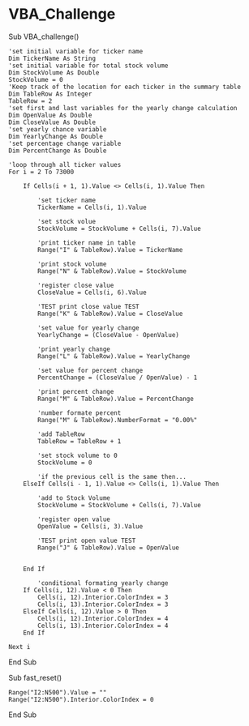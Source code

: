# VBA_Challenge

Sub VBA_challenge()

    'set initial variable for ticker name
    Dim TickerName As String
    'set initial variable for total stock volume
    Dim StockVolume As Double
    StockVolume = 0
    'Keep track of the location for each ticker in the summary table
    Dim TableRow As Integer
    TableRow = 2
    'set first and last variables for the yearly change calculation
    Dim OpenValue As Double
    Dim CloseValue As Double
    'set yearly chance variable
    Dim YearlyChange As Double
    'set percentage change variable
    Dim PercentChange As Double
    
    'loop through all ticker values
    For i = 2 To 73000

        If Cells(i + 1, 1).Value <> Cells(i, 1).Value Then
            
            'set ticker name
            TickerName = Cells(i, 1).Value
            
            'set stock volue
            StockVolume = StockVolume + Cells(i, 7).Value
            
            'print ticker name in table
            Range("I" & TableRow).Value = TickerName
            
            'print stock volume
            Range("N" & TableRow).Value = StockVolume
            
            'register close value
            CloseValue = Cells(i, 6).Value
            
            'TEST print close value TEST
            Range("K" & TableRow).Value = CloseValue
            
            'set value for yearly change
            YearlyChange = (CloseValue - OpenValue)
            
            'print yearly change
            Range("L" & TableRow).Value = YearlyChange
                    
            'set value for percent change
            PercentChange = (CloseValue / OpenValue) - 1
            
            'print percent change
            Range("M" & TableRow).Value = PercentChange
            
            'number formate percent
            Range("M" & TableRow).NumberFormat = "0.00%"
            
            'add TableRow
            TableRow = TableRow + 1
            
            'set stock volume to 0
            StockVolume = 0
            
            'if the previous cell is the same then...
        ElseIf Cells(i - 1, 1).Value <> Cells(i, 1).Value Then
        
            'add to Stock Volume
            StockVolume = StockVolume + Cells(i, 7).Value
        
            'register open value
            OpenValue = Cells(i, 3).Value
            
            'TEST print open value TEST
            Range("J" & TableRow).Value = OpenValue
            
            
        End If
        
            'conditional formating yearly change
        If Cells(i, 12).Value < 0 Then
            Cells(i, 12).Interior.ColorIndex = 3
            Cells(i, 13).Interior.ColorIndex = 3
        ElseIf Cells(i, 12).Value > 0 Then
            Cells(i, 12).Interior.ColorIndex = 4
            Cells(i, 13).Interior.ColorIndex = 4
        End If
        
    Next i
       

End Sub


Sub fast_reset()

    Range("I2:N500").Value = ""
    Range("I2:N500").Interior.ColorIndex = 0

End Sub
